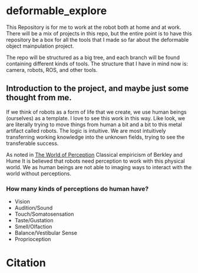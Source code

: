 # deformable_explore
This Repository is for me to work at the robot both at home and at work.
There will be a mix of projects in this repo, but the entire point is to have this repository be a box for all the tools that I made so far about the deformable object mainpulation project. 

The repo will be structured as a big tree, and each branch will be found containing different kinds of tools. The structure that I have in mind now is: camera, robots, ROS, and other tools.

## Introduction to the project, and maybe just some thought from me.
If we think of robots as a form of life that we create, we use human beings (ourselves) as a template. I love to see this work in this way. Like look, we are literally trying to move things from human a bit and a bit to this metal artifact called robots. The logic is intuitive. We are most intuitively transferring working knowledge into the unknown fields, trying to see the transferable success. 

As noted in [The World of Perception][1] Classical empiricism of Berkley and Hume  It is believed that robots need perception to work with this physical world. We as human beings are not able to imaging ways to interact with the world without perceptions. 

### How many kinds of perceptions do human have? 
+ Vision 
+ Audition/Sound
+ Touch/Somatosensation
+ Taste/Gustation
+ Smell/Olfaction
+ Balance/Vestibular Sense
+ Proprioception


# Citation
[1]: https://books.google.com/books?hl=en&lr=&id=oZF_AgAAQBAJ&oi=fnd&pg=PP1&dq=perception&ots=GulV90MO3-&sig=xcL0iAxAZDFx_275xNFjmzH4qz4#v=onepage&q=perception&f=true